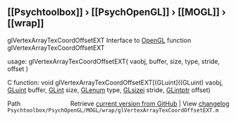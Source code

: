## [[Psychtoolbox]] &#8250; [[PsychOpenGL]] &#8250; [[MOGL]] &#8250; [[wrap]]

glVertexArrayTexCoordOffsetEXT  Interface to [OpenGL](OpenGL) function glVertexArrayTexCoordOffsetEXT  
  
usage:  glVertexArrayTexCoordOffsetEXT( vaobj, buffer, size, type, stride, offset )  
  
C function:  void glVertexArrayTexCoordOffsetEXT[(GLuint]((GLuint) vaobj, [GLuint](GLuint) buffer, [GLint](GLint) size, [GLenum](GLenum) type, [GLsizei](GLsizei) stride, [GLintptr](GLintptr) offset)  




<div class="code_header" style="text-align:right;">
  <span style="float:left;">Path&nbsp;&nbsp;</span> <span class="counter">Retrieve <a href=
  "https://raw.github.com/Psychtoolbox-3/Psychtoolbox-3/beta/Psychtoolbox/PsychOpenGL/MOGL/wrap/glVertexArrayTexCoordOffsetEXT.m">current version from GitHub</a> | View <a href=
  "https://github.com/Psychtoolbox-3/Psychtoolbox-3/commits/beta/Psychtoolbox/PsychOpenGL/MOGL/wrap/glVertexArrayTexCoordOffsetEXT.m">changelog</a></span>
</div>
<div class="code">
  <code>Psychtoolbox/PsychOpenGL/MOGL/wrap/glVertexArrayTexCoordOffsetEXT.m</code>
</div>

